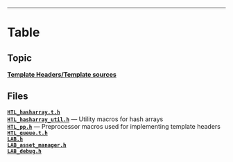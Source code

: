 
***

# Table
## Topic
**[Template Headers/Template sources](topic-template-headers.md)**  
## Files
**[`HTL_hasharray.t.h`](HTL_hasharray.t.h.md)**  
**[`HTL_hasharray_util.h`](HTL_hasharray_util.h.md)** &#8213; Utility macros for hash arrays  
**[`HTL_pp.h`](HTL_pp.h.md)** &#8213; Preprocessor macros used for implementing template headers  
**[`HTL_queue.t.h`](HTL_queue.t.h.md)**  
**[`LAB.h`](LAB.h.md)**  
**[`LAB_asset_manager.h`](LAB_asset_manager.h.md)**  
**[`LAB_debug.h`](LAB_debug.h.md)**  

